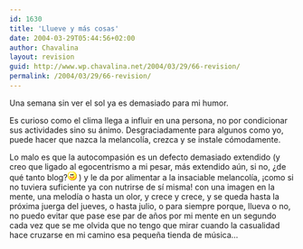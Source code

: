 ```yaml
---
id: 1630
title: 'Llueve y más cosas'
date: 2004-03-29T05:44:56+02:00
author: Chavalina
layout: revision
guid: http://www.wp.chavalina.net/2004/03/29/66-revision/
permalink: /2004/03/29/66-revision/
---
```

Una semana sin ver el sol ya es demasiado para mi humor.

Es curioso como el clima llega a influir en una persona, no por condicionar sus actividades sino su ánimo. Desgraciadamente para algunos como yo, puede hacer que nazca la melancol&iacute;a, crezca y se instale cómodamente.

Lo malo es que la autocompasión es un defecto demasiado extendido (y creo que ligado al egocentrismo a mi pesar, más extendido a&uacute;n, si no, &iquest;de qué tanto blog?![emo](/imagenes/emoticonos/sonrisa.gif) ) y le da por alimentar a la insaciable melancol&iacute;a, &iexcl;como si no tuviera suficiente ya con nutrirse de s&iacute; misma! con una imagen en la mente, una melod&iacute;a o hasta un olor, y crece y crece, y se queda hasta la próxima juerga del jueves, o hasta julio, o para siempre porque, llueva o no, no puedo evitar que pase ese par de a&ntilde;os por mi mente en un segundo cada vez que se me olvida que no tengo que mirar cuando la casualidad hace cruzarse en mi camino esa peque&ntilde;a tienda de m&uacute;sica…